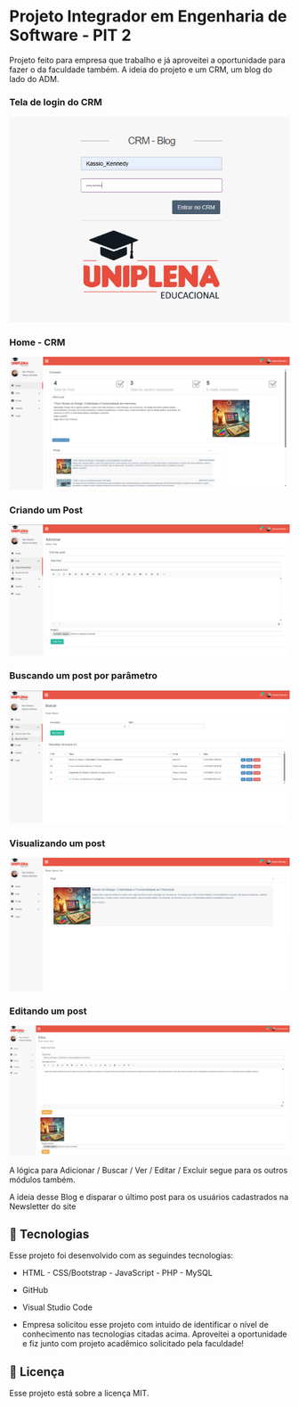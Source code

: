 #  Projeto Integrador em Engenharia de Software - PIT 2
 
 Projeto feito para empresa que trabalho e já aproveitei a oportunidade para fazer o da faculdade também. A ideia do projeto e um CRM, um blog do lado do ADM. 

<p>
<h3>Tela de login do CRM</h3>
<img alt="Imagem de Login" src="images/tela1.png">
</p>
<p>
<h3>Home - CRM</h3>
<img alt="Imagem do home - CRM" src="images/tela2.png">
</p>
<p>
<h3>Criando um Post</h3>
<img alt="Imagem - criando um post - CRM" src="images/tela3.png">
</p>
<p>
<h3>Buscando um post por parâmetro</h3>
<img alt="Imagem - Buscando um post" src="images/tela4.png">
</p>
<p>
<h3>Visualizando um post</h3>
<img alt="Imagem - Visualizando um post" src="images/tela5.png">
</p>
<p>
<h3>Editando um post</h3>
<img alt="Imagem - Editando um post" src="images/tela6.png">
</p>

<p>A lógica para Adicionar / Buscar / Ver / Editar / Excluir segue para os outros módulos também.</p> 
<p> A ideia desse Blog e disparar o último post para os usuários cadastrados na Newsletter do site</p>

## 🚀 Tecnologias

 Esse projeto foi desenvolvido com as seguindes tecnologias:

 - HTML - CSS/Bootstrap - JavaScript - PHP - MySQL
 - GitHub
 - Visual Studio Code


 - Empresa solicitou esse projeto com intuido de identificar o nível de conhecimento nas tecnologias citadas acima. Aproveitei a oportunidade e fiz junto com projeto acadêmico solicitado pela faculdade!
 ## :memo: Licença 

 Esse projeto está sobre a licença MIT.







